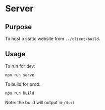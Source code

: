 # Server

## Purpose

To host a static website from `../client/build`.

## Usage

To run for dev:

```shell script
npm run serve
```

To build for prod:

```shell script
npm run build
```

Note: the build will output in `/dist`